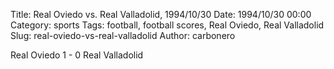 Title: Real Oviedo vs. Real Valladolid, 1994/10/30
Date: 1994/10/30 00:00
Category: sports
Tags: football, football scores, Real Oviedo, Real Valladolid
Slug: real-oviedo-vs-real-valladolid
Author: carbonero


Real Oviedo 1 - 0 Real Valladolid
